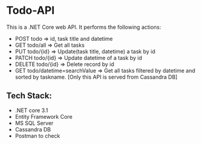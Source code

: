 # Todo-API

This is a .NET Core web API. It performs the following actions:

* POST todo  => id, task title and datetime 
* GET todo/all => Get all tasks
* PUT todo/{id} => Update(task title, datetime) a task by id
* PATCH todo/{id}  => Update datetime of a task by id
* DELETE todo/{id} => Delete record by id
* GET todo/datetime=searchValue => Get all tasks filtered by datetime and sorted by taskname. [Only this API is served from Cassandra DB]

## Tech Stack:

* .NET core 3.1 
* Entity Framework Core
* MS SQL Server
* Cassandra DB 
* Postman to check
